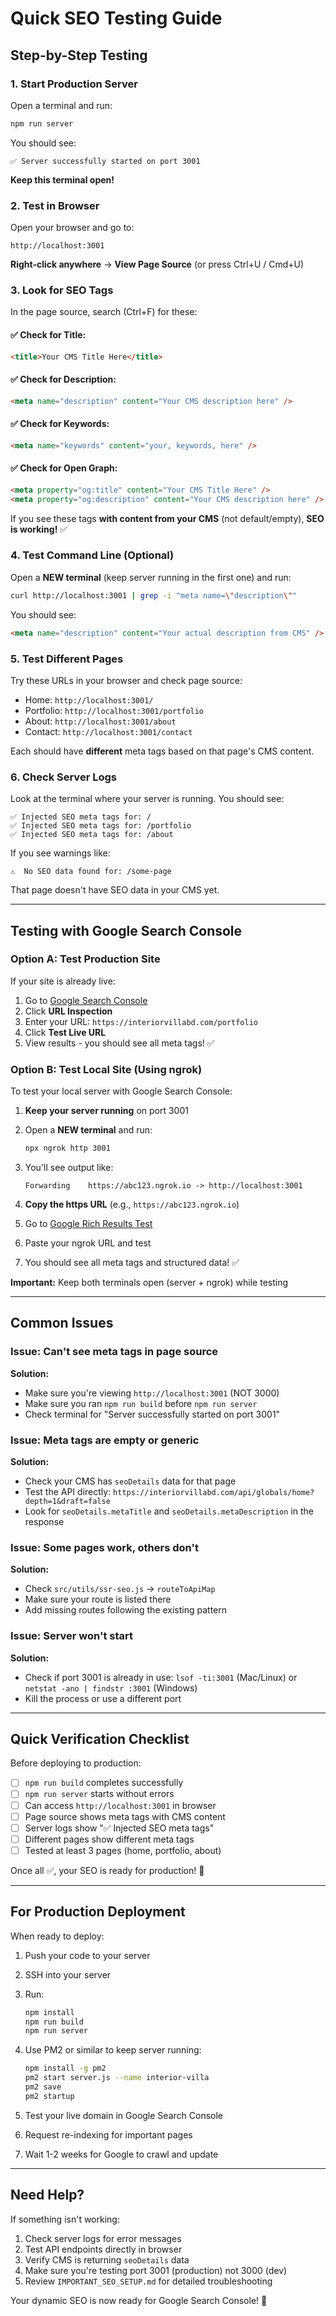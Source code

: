 # Quick SEO Testing Guide

## Step-by-Step Testing

### 1. Start Production Server

Open a terminal and run:
```bash
npm run server
```

You should see:
```
✅ Server successfully started on port 3001
```

**Keep this terminal open!**

### 2. Test in Browser

Open your browser and go to:
```
http://localhost:3001
```

**Right-click anywhere** → **View Page Source** (or press Ctrl+U / Cmd+U)

### 3. Look for SEO Tags

In the page source, search (Ctrl+F) for these:

#### ✅ Check for Title:
```html
<title>Your CMS Title Here</title>
```

#### ✅ Check for Description:
```html
<meta name="description" content="Your CMS description here" />
```

#### ✅ Check for Keywords:
```html
<meta name="keywords" content="your, keywords, here" />
```

#### ✅ Check for Open Graph:
```html
<meta property="og:title" content="Your CMS Title Here" />
<meta property="og:description" content="Your CMS description here" />
```

If you see these tags **with content from your CMS** (not default/empty), **SEO is working!** ✅

### 4. Test Command Line (Optional)

Open a **NEW terminal** (keep server running in the first one) and run:

```bash
curl http://localhost:3001 | grep -i "meta name=\"description\""
```

You should see:
```html
<meta name="description" content="Your actual description from CMS" />
```

### 5. Test Different Pages

Try these URLs in your browser and check page source:

- Home: `http://localhost:3001/`
- Portfolio: `http://localhost:3001/portfolio`
- About: `http://localhost:3001/about`
- Contact: `http://localhost:3001/contact`

Each should have **different** meta tags based on that page's CMS content.

### 6. Check Server Logs

Look at the terminal where your server is running. You should see:

```
✅ Injected SEO meta tags for: /
✅ Injected SEO meta tags for: /portfolio
✅ Injected SEO meta tags for: /about
```

If you see warnings like:
```
⚠️  No SEO data found for: /some-page
```

That page doesn't have SEO data in your CMS yet.

---

## Testing with Google Search Console

### Option A: Test Production Site

If your site is already live:
1. Go to [Google Search Console](https://search.google.com/search-console)
2. Click **URL Inspection**
3. Enter your URL: `https://interiorvillabd.com/portfolio`
4. Click **Test Live URL**
5. View results - you should see all meta tags! ✅

### Option B: Test Local Site (Using ngrok)

To test your local server with Google Search Console:

1. **Keep your server running** on port 3001

2. Open a **NEW terminal** and run:
   ```bash
   npx ngrok http 3001
   ```

3. You'll see output like:
   ```
   Forwarding    https://abc123.ngrok.io -> http://localhost:3001
   ```

4. **Copy the https URL** (e.g., `https://abc123.ngrok.io`)

5. Go to [Google Rich Results Test](https://search.google.com/test/rich-results)

6. Paste your ngrok URL and test

7. You should see all meta tags and structured data! ✅

**Important:** Keep both terminals open (server + ngrok) while testing

---

## Common Issues

### Issue: Can't see meta tags in page source

**Solution:**
- Make sure you're viewing `http://localhost:3001` (NOT 3000)
- Make sure you ran `npm run build` before `npm run server`
- Check terminal for "Server successfully started on port 3001"

### Issue: Meta tags are empty or generic

**Solution:**
- Check your CMS has `seoDetails` data for that page
- Test the API directly: `https://interiorvillabd.com/api/globals/home?depth=1&draft=false`
- Look for `seoDetails.metaTitle` and `seoDetails.metaDescription` in the response

### Issue: Some pages work, others don't

**Solution:**
- Check `src/utils/ssr-seo.js` → `routeToApiMap`
- Make sure your route is listed there
- Add missing routes following the existing pattern

### Issue: Server won't start

**Solution:**
- Check if port 3001 is already in use: `lsof -ti:3001` (Mac/Linux) or `netstat -ano | findstr :3001` (Windows)
- Kill the process or use a different port

---

## Quick Verification Checklist

Before deploying to production:

- [ ] `npm run build` completes successfully
- [ ] `npm run server` starts without errors
- [ ] Can access `http://localhost:3001` in browser
- [ ] Page source shows meta tags with CMS content
- [ ] Server logs show "✅ Injected SEO meta tags"
- [ ] Different pages show different meta tags
- [ ] Tested at least 3 pages (home, portfolio, about)

Once all ✅, your SEO is ready for production! 🎉

---

## For Production Deployment

When ready to deploy:

1. Push your code to your server
2. SSH into your server
3. Run:
   ```bash
   npm install
   npm run build
   npm run server
   ```
4. Use PM2 or similar to keep server running:
   ```bash
   npm install -g pm2
   pm2 start server.js --name interior-villa
   pm2 save
   pm2 startup
   ```

5. Test your live domain in Google Search Console

6. Request re-indexing for important pages

7. Wait 1-2 weeks for Google to crawl and update

---

## Need Help?

If something isn't working:

1. Check server logs for error messages
2. Test API endpoints directly in browser
3. Verify CMS is returning `seoDetails` data
4. Make sure you're testing port 3001 (production) not 3000 (dev)
5. Review `IMPORTANT_SEO_SETUP.md` for detailed troubleshooting

Your dynamic SEO is now ready for Google Search Console! 🚀
